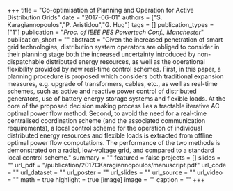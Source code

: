 +++
title = "Co-optimisation of Planning and Operation for Active Distribution Grids"
date = "2017-06-01"
authors = ["S. Karagiannopoulos","P. Aristidou","G. Hug"]
tags = []
publication_types = ["1"]
publication = "_Proc. of IEEE PES Powertech Conf., Manchester_"
publication_short = ""
abstract = "Given the increased penetration of smart grid technologies, distribution system operators are obliged to consider in their planning stage both the increased uncertainty introduced by non-dispatchable distributed energy resources, as well as the operational flexibility provided by new real-time control schemes. First, in this paper, a planning procedure is proposed which considers both traditional expansion measures, e.g. upgrade of transformers, cables, etc., as well as real-time schemes, such as active and reactive power control of distributed generators, use of battery energy storage systems and flexible loads. At the core of the proposed decision making process lies a tractable iterative AC optimal power flow method. Second, to avoid the need for a real-time centralised coordination scheme (and the associated communication requirements), a local control scheme for the operation of individual distributed energy resources and flexible loads is extracted from offline optimal power flow computations. The performance of the two methods is demonstrated on a radial, low-voltage grid, and compared to a standard local control scheme."
summary = ""
featured = false
projects = []
slides = ""
url_pdf = "/publication/2017CKaragiannopoulos/manuscript.pdf"
url_code = ""
url_dataset = ""
url_poster = ""
url_slides = ""
url_source = ""
url_video = ""
math = true
highlight = true
[image]
image = ""
caption = ""
+++

